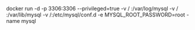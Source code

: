 

docker run -d -p 3306:3306 --privileged=true
-v / :/var/log/mysql
-v / :/var/lib/mysql
-v /:/etc/mysql/conf.d
-e MYSQL_ROOT_PASSWORD=root
-name mysql 